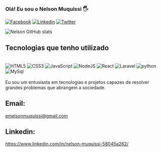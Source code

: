 ### Olá! Eu sou o Nelson Muquissi 🖐

[![Facebook](https://img.shields.io/badge/Facebook-1877F2?style=for-the-badge&logo=facebook&logoColor=white)](https://www.facebook.com/nelsonmuquissi.muquissi)
[![Linkedin](https://img.shields.io/badge/LinkedIn-0077B5?style=for-the-badge&logo=linkedin&logoColor=white)](https://www.linkedin.com/in/emelson-muquissi-58045a262)
[![Twitter](https://img.shields.io/badge/Twitter-1DA1F2?style=for-the-badge&logo=twitter&logoColor=white)](https://twitter.com/n_muquissi)

![Nelson GitHub stats](https://github-readme-stats.vercel.app/api?username=NelsonMuquissi&show_icons=true&theme=dracula)

## Tecnologias que tenho utilizado

<div style="display: inline-block"></br>
      <img align="center" alt="HTML5" src="https://img.shields.io/badge/HTML-239120?style=for-the-badge&logo=html5&logoColor=white">
       <img align="center" alt="CSS3" src="https://img.shields.io/badge/CSS-239120?&style=for-the-badge&logo=css3&logoColor=white">
       <img align="center" alt="JavaScript" src="https://img.shields.io/badge/JavaScript-F7DF1E?style=for-the-badge&logo=javascript&logoColor=black">
       <img align="center" alt="NodeJS" src="https://img.shields.io/badge/node.js-6DA55F?style=for-the-badge&logo=node.js&logoColor=white">
       <img align="center" alt="React" src="https://img.shields.io/badge/react-%2320232a.svg?style=for-the-badge&logo=react&logoColor=%2361DAFB">
       <img align="center" alt="Laravel" src="https://img.shields.io/badge/Laravel-FF2D20?style=for-the-badge&logo=laravel&logoColor=white">
      <img align="center" alt="python" src="https://img.shields.io/badge/Python-3776AB?style=for-the-badge&logo=python&logoColor=white">
      <img align="center" alt="MySql" src="https://img.shields.io/badge/mysql-4479A1.svg?style=for-the-badge&logo=mysql&logoColor=white">
</div></br></br>
Eu sou um entusiasta em tecnologias e projetos capazes de resolver grandes problemas que abrangem a sociedade.

## Email:
emelsonmuquissi@gmail.com

## Linkedin:
https://www.linkedin.com/in/nelson-muquissi-58045a262/


